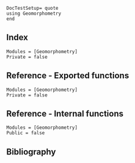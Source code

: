 ```@meta
DocTestSetup= quote
using Geomorphometry
end

```
## Index
```@index
Modules = [Geomorphometry]
Private = false
```

## Reference - Exported functions
```@autodocs
Modules = [Geomorphometry]
Private = false
```

## Reference - Internal functions
```@autodocs
Modules = [Geomorphometry]
Public = false
```

## Bibliography
```@bibliography
```
